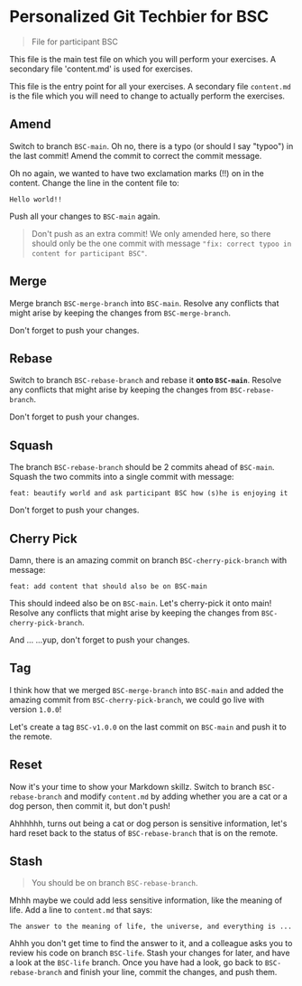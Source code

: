 # Personalized Git Techbier for BSC

> File for participant BSC

This file is the main test file on which you will perform your exercises. A
secondary file 'content.md' is used for  exercises.

This file is the entry point for all your exercises. A secondary file
`content.md` is the file which you will need to change to actually perform the
exercises.

## Amend

Switch to branch `BSC-main`. Oh no, there is a typo (or should I say "typoo") in
the last commit! Amend the commit to correct the commit message.

Oh no again, we wanted to have two exclamation marks (!!) on in the content.
Change the line in the content file to:

```
Hello world!!
```

Push all your changes to `BSC-main` again.

> Don't push as an extra commit! We only amended here, so there should only be
> the one commit with message
> `"fix: correct typoo in content for participant BSC"`.

## Merge

Merge branch `BSC-merge-branch` into `BSC-main`. Resolve any conflicts that might arise
by keeping the changes from `BSC-merge-branch`.

Don't forget to push your changes.

## Rebase

Switch to branch `BSC-rebase-branch` and rebase it **onto `BSC-main`**. Resolve any
conflicts that might arise by keeping the changes from `BSC-rebase-branch`.

Don't forget to push your changes.

## Squash

The branch `BSC-rebase-branch` should be 2 commits ahead of `BSC-main`. Squash the two
commits into a single commit with message:

```
feat: beautify world and ask participant BSC how (s)he is enjoying it
```

Don't forget to push your changes.

## Cherry Pick

Damn, there is an amazing commit on branch `BSC-cherry-pick-branch` with message:

```
feat: add content that should also be on BSC-main
```

This should indeed also be on `BSC-main`. Let's cherry-pick it onto main! Resolve
any conflicts that might arise by keeping the changes from `BSC-cherry-pick-branch`.

And ...
...yup, don't forget to push your changes.

## Tag

I think how that we merged `BSC-merge-branch` into `BSC-main` and added the amazing
commit from `BSC-cherry-pick-branch`, we could go live with version `1.0.0`!

Let's create a tag `BSC-v1.0.0` on the last commit on `BSC-main` and push it to the
remote.

## Reset

Now it's your time to show your Markdown skillz. Switch to branch `BSC-rebase-branch`
and modify `content.md` by adding whether you are a cat or a dog person, then
commit it, but don't push!

Ahhhhhh, turns out being a cat or dog person is sensitive information, let's
hard reset back to the status of `BSC-rebase-branch` that is on the remote.

## Stash

> You should be on branch `BSC-rebase-branch`.

Mhhh maybe we could add less sensitive information, like the meaning of life.
Add a line to `content.md` that says:

```
The answer to the meaning of life, the universe, and everything is ...
```

Ahhh you don't get time to find the answer to it, and a colleague asks you to
review his code on branch `BSC-life`. Stash your changes for later, and have a
look at the `BSC-life` branch. Once you have had a look, go back to
`BSC-rebase-branch` and finish your line, commit the changes, and push them.
